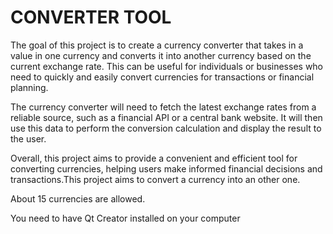 # CONVERTER TOOL

The goal of this project is to create a currency converter that takes in a value in one currency and converts it into another currency based on the current exchange rate. This can be useful for individuals or businesses who need to quickly and easily convert currencies for transactions or financial planning.

The currency converter will need to fetch the latest exchange rates from a reliable source, such as a financial API or a central bank website. It will then use this data to perform the conversion calculation and display the result to the user.

Overall, this project aims to provide a convenient and efficient tool for converting currencies, helping users make informed financial decisions and transactions.This project aims to convert a currency into an other one.

About 15 currencies are allowed.

You need to have Qt Creator installed on your computer 
